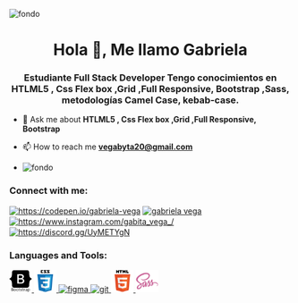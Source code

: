 
![fondo](https://user-images.githubusercontent.com/95593201/236651707-6bfaeafb-75c7-4263-b0b6-564875d64e99.png)

<h1 align="center">Hola 👋, Me llamo Gabriela</h1>
<h3 align="center">Estudiante Full Stack Developer Tengo conocimientos en HTLML5 , Css Flex box ,Grid ,Full Responsive, Bootstrap ,Sass, metodologías Camel Case, kebab-case.</h3>


- 💬 Ask me about **HTLML5 , Css Flex box ,Grid ,Full Responsive, Bootstrap**

- 📫 How to reach me **vegabyta20@gmail.com**
- ![fondo](https://thumbs.gfycat.com/AppropriateFatKagu-max-1mb.gif) 


<h3 align="left">Connect with me:</h3>
<p align="left">
<a href="https://codepen.io/https://codepen.io/gabriela-vega" target="blank"><img align="center" src="https://raw.githubusercontent.com/rahuldkjain/github-profile-readme-generator/master/src/images/icons/Social/codepen.svg" alt="https://codepen.io/gabriela-vega" height="30" width="40" /></a>
<a href="https://linkedin.com/in/gabriela vega" target="blank"><img align="center" src="https://raw.githubusercontent.com/rahuldkjain/github-profile-readme-generator/master/src/images/icons/Social/linked-in-alt.svg" alt="gabriela vega" height="30" width="40" /></a>
<a href="https://instagram.com/https://www.instagram.com/gabita_vega_/" target="blank"><img align="center" src="https://raw.githubusercontent.com/rahuldkjain/github-profile-readme-generator/master/src/images/icons/Social/instagram.svg" alt="https://www.instagram.com/gabita_vega_/" height="30" width="40" /></a>
<a href="https://discord.gg/https://discord.gg/UyMETYgN" target="blank"><img align="center" src="https://raw.githubusercontent.com/rahuldkjain/github-profile-readme-generator/master/src/images/icons/Social/discord.svg" alt="https://discord.gg/UyMETYgN" height="30" width="40" /></a>
</p>

<h3 align="left">Languages and Tools:</h3>
<p align="left"> <a href="https://getbootstrap.com" target="_blank" rel="noreferrer"> <img src="https://raw.githubusercontent.com/devicons/devicon/master/icons/bootstrap/bootstrap-plain-wordmark.svg" alt="bootstrap" width="40" height="40"/> </a> <a href="https://www.w3schools.com/css/" target="_blank" rel="noreferrer"> <img src="https://raw.githubusercontent.com/devicons/devicon/master/icons/css3/css3-original-wordmark.svg" alt="css3" width="40" height="40"/> </a> <a href="https://www.figma.com/" target="_blank" rel="noreferrer"> <img src="https://www.vectorlogo.zone/logos/figma/figma-icon.svg" alt="figma" width="40" height="40"/> </a> <a href="https://git-scm.com/" target="_blank" rel="noreferrer"> <img src="https://www.vectorlogo.zone/logos/git-scm/git-scm-icon.svg" alt="git" width="40" height="40"/> </a> <a href="https://www.w3.org/html/" target="_blank" rel="noreferrer"> <img src="https://raw.githubusercontent.com/devicons/devicon/master/icons/html5/html5-original-wordmark.svg" alt="html5" width="40" height="40"/> </a> <a href="https://sass-lang.com" target="_blank" rel="noreferrer"> <img src="https://raw.githubusercontent.com/devicons/devicon/master/icons/sass/sass-original.svg" alt="sass" width="40" height="40"/> </a> </p>


